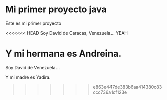 # Mi primer proyecto java

Este es mi primer proyecto

<<<<<<< HEAD
Soy David de Caracas, Venezuela... YEAH

Y mi hermana es Andreina.
=======
Soy David de Venezuela...

Y mi madre es Yadira.
>>>>>>> e863e447de383b6aa414380c83ccc736a1cf123e
